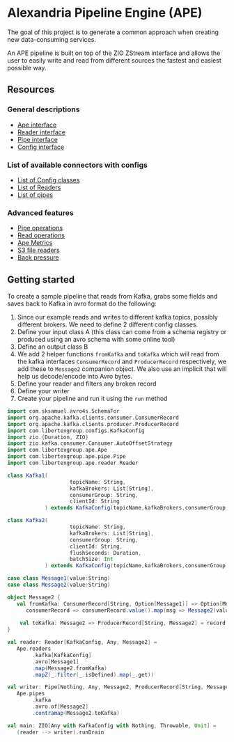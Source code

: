 # Alexandria Pipeline Engine (APE)

The goal of this project is to generate a common approach when creating new data-consuming services.

An APE pipeline is built on top of the ZIO ZStream interface and allows the user to easily write and read from 
different sources the fastest and easiest possible way.

## Resources
### General descriptions
- [Ape interface](docs/Ape.md)
- [Reader interface](docs/Readers.md)
- [Pipe interface](docs/Pipes.md)
- [Config interface](docs/Configs.md)

### List of available connectors with configs
- [List of Config classes](docs/ConfigList.md)
- [List of Readers](docs/ReaderList.md)
- [List of pipes](docs/PipeList.md)

### Advanced features
- [Pipe operations](docs/PipeOps.md)
- [Read operations](docs/ReaderOps.md)
- [Ape Metrics](docs/Metrics.md)
- [S3 file readers](docs/S3FileReaders.md)
- [Back pressure](docs/BackPressure.md)


## Getting started
To create a sample pipeline that reads from Kafka, grabs some fields and saves back to Kafka in avro format do the 
following:

1. Since our example reads and writes to different kafka topics, possibly different brokers. We need to define 2 
   different config classes.
2. Define your input class A (this class can come from a schema registry or produced using an avro schema with some 
   online tool)
3. Define an output class B
4. We add 2 helper functions `fromKafka` and `toKafka` which will read from the kafka interfaces `ConsumerRecord` 
   and `ProducerRecord` respectively, we add these to `Message2` companion object. We also use an implicit that will 
   help us decode/encode into Avro bytes.
5. Define your reader and filters any broken record
6. Define your writer
7. Create your pipeline and run it using the `run` method

```scala
import com.sksamuel.avro4s.SchemaFor
import org.apache.kafka.clients.consumer.ConsumerRecord
import org.apache.kafka.clients.producer.ProducerRecord
import com.libertexgroup.configs.KafkaConfig
import zio.{Duration, ZIO}
import zio.kafka.consumer.Consumer.AutoOffsetStrategy
import com.libertexgroup.ape.Ape
import com.libertexgroup.ape.pipe.Pipe
import com.libertexgroup.ape.reader.Reader

class Kafka1(
                    topicName: String,
                    kafkaBrokers: List[String],
                    consumerGroup: String,
                    clientId: String
            ) extends KafkaConfig(topicName,kafkaBrokers,consumerGroup,clientId)

class Kafka2(
                    topicName: String,
                    kafkaBrokers: List[String],
                    consumerGroup: String,
                    clientId: String,
                    flushSeconds: Duration,
                    batchSize: Int
            ) extends KafkaConfig(topicName,kafkaBrokers,consumerGroup,clientId,flushSeconds,batchSize)

case class Message1(value:String)
case class Message2(value:String)

object Message2 {    
   val fromKafka: ConsumerRecord[String, Option[Message1]] => Option[Message2] =
      consumerRecord => consumerRecord.value().map(msg => Message2(value = msg.value))
   
    val toKafka: Message2 => ProducerRecord[String, Message2] = record => new ProducerRecord("", record)
}

val reader: Reader[KafkaConfig, Any, Message2] = 
   Ape.readers
        .kafka[KafkaConfig]
        .avro[Message1]
        .map(Message2.fromKafka)
        .mapZ(_.filter(_.isDefined).map(_.get))

val writer: Pipe[Nothing, Any, Message2, ProducerRecord[String, Message2]] = 
   Ape.pipes
        .kafka
        .avro.of[Message2]
        .contramap(Message2.toKafka)

val main: ZIO[Any with KafkaConfig with Nothing, Throwable, Unit] = 
   (reader --> writer).runDrain
```